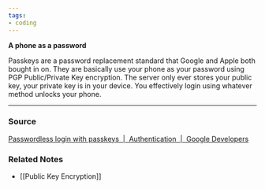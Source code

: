 ```yaml
---
tags:
- coding
---
```

**A phone as a password**

Passkeys are a password replacement standard that Google and Apple both bought in on. They are basically use your phone as your password using PGP Public/Private Key encryption. The server only ever stores your public key, your private key is in your device. You effectively login using whatever method unlocks your phone. 

---
### Source

[Passwordless login with passkeys  |  Authentication  |  Google Developers](https://developers.google.com/identity/passkeys)

### Related Notes
- [[Public Key Encryption]]